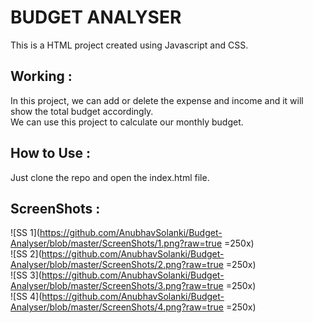 # BUDGET ANALYSER

This is a HTML project created using Javascript and CSS.

## Working :
In this project, we can add or delete the expense and income and it will show the total budget accordingly.  
We can use this project to calculate our monthly budget.

## How to Use :
Just clone the repo and open the index.html file.

## ScreenShots : 
![SS 1](https://github.com/AnubhavSolanki/Budget-Analyser/blob/master/ScreenShots/1.png?raw=true =250x)  
![SS 2](https://github.com/AnubhavSolanki/Budget-Analyser/blob/master/ScreenShots/2.png?raw=true =250x)   
![SS 3](https://github.com/AnubhavSolanki/Budget-Analyser/blob/master/ScreenShots/3.png?raw=true =250x)  
![SS 4](https://github.com/AnubhavSolanki/Budget-Analyser/blob/master/ScreenShots/4.png?raw=true =250x)  

